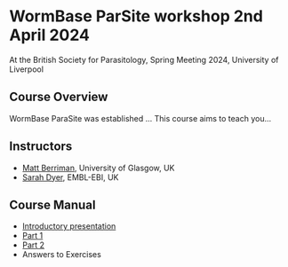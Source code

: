 # WormBase ParSite workshop 2nd April 2024
At the British Society for Parasitology, Spring  Meeting 2024, University of Liverpool

## Course Overview
WormBase ParaSite was established ...
This course aims to teach you...

## Instructors
- [Matt Berriman](https://www.gla.ac.uk/research/az/wcip/research/researchleaders/berrimangroup/), University of Glasgow, UK
- [Sarah Dyer](https://www.ebi.ac.uk/people/person/Sarah-Dyer/), EMBL-EBI, UK
  
## Course Manual
- [Introductory presentation](presentations/Module_1_WBP_1/Module_1_WBP_1.pptx)
- [Part 1](manuals/part1/part1.md)
- [Part 2](manuals/part2/part2.md)
- Answers to Exercises

